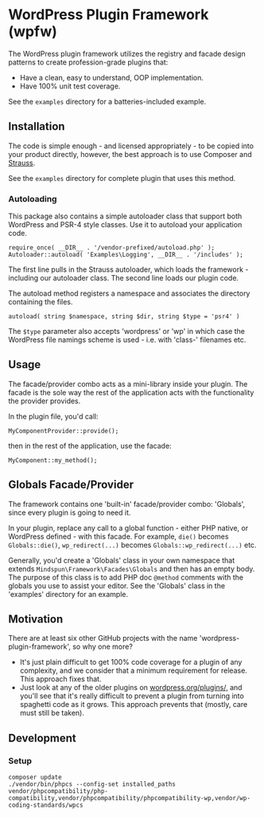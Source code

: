 # WordPress Plugin Framework (wpfw)

The WordPress plugin framework utilizes the registry and facade design patterns to create profession-grade plugins that:
* Have a clean, easy to understand, OOP implementation.
* Have 100% unit test coverage.

See the `examples` directory for a batteries-included example.

## Installation
The code is simple enough - and licensed appropriately - to be copied into your product directly, however, the best 
approach is to use Composer and [Strauss](https://github.com/BrianHenryIE/strauss).

See the `examples` directory for complete plugin that uses this method.

### Autoloading
This package also contains a simple autoloader class that support both WordPress and PSR-4 style classes.
Use it to autoload your application code.

```
require_once( __DIR__ . '/vendor-prefixed/autoload.php' );
Autoloader::autoload( 'Examples\Logging', __DIR__ . '/includes' );
```
The first line pulls in the Strauss autoloader, which loads the framework - including
our autoloader class.  The second line loads our plugin code.

The autoload method registers a namespace and associates the directory containing the files.
```
autoload( string $namespace, string $dir, string $type = 'psr4' )
```
The `$type` parameter also accepts 'wordpress' or 'wp' in which case the WordPress file namings
scheme is used - i.e. with 'class-' filenames etc.

## Usage
The facade/provider combo acts as a mini-library inside your plugin.
The facade is the sole way the rest of the application acts with the functionality the provider provides.

In the plugin file, you'd call:
```shell
MyComponentProvider::provide();
```
then in the rest of the application, use the facade:
```shell
MyComponent::my_method();
```

## Globals Facade/Provider
The framework contains one 'built-in' facade/provider combo: 'Globals', since every 
plugin is going to need it.

In your plugin, replace any call to a global function - either PHP native, or WordPress defined - with this facade.
For example, `die()` becomes `Globals::die()`, `wp_redirect(...)` becomes `Globals::wp_redirect(...)`
etc.

Generally, you'd create a 'Globals' class in your own namespace that 
extends `Mindspun\Framework\Facades\Globals` and then has an empty body.
The purpose of this class is to add PHP doc `@method` comments with the globals you use
to assist your editor.  See the 'Globals' class in the 'examples' directory for an example.

## Motivation
There are at least six other GitHub projects with the name 'wordpress-plugin-framework', so why one more?

* It's just plain difficult to get 100% code coverage for a plugin of any complexity, and we consider that a minimum
requirement for release.  This approach fixes that.
* Just look at any of the older plugins on [wordpress.org/plugins/,](https://wordpress.org/plugins/)
and you'll see that it's really difficult to prevent a plugin from turning into spaghetti code as it grows. This approach prevents that (mostly, care must still be taken).

## Development

### Setup

```shell
composer update
./vendor/bin/phpcs --config-set installed_paths vendor/phpcompatibility/php-compatibility,vendor/phpcompatibility/phpcompatibility-wp,vendor/wp-coding-standards/wpcs
```
